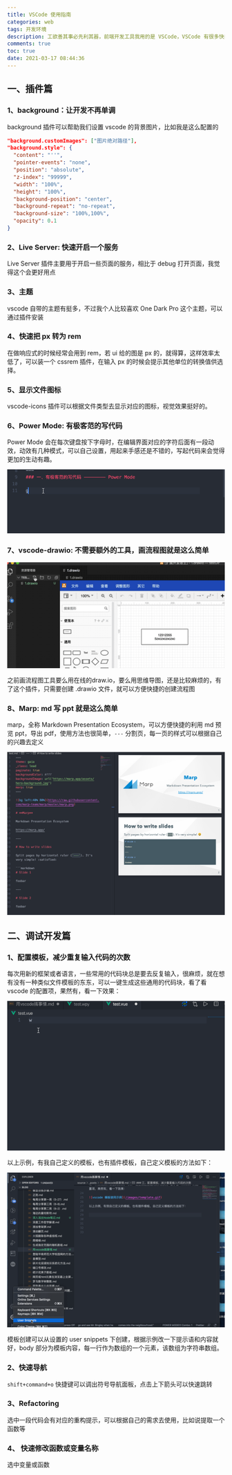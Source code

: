 ```yaml
---
title: VSCode 使用指南
categories: web
tags: 开发环境
description: 工欲善其事必先利其器，前端开发工具我用的是 VSCode，VSCode 有很多快捷的调试方法和一些插件，这里就总结一下这两方面的东西
comments: true
toc: true
date: 2021-03-17 08:44:36
---
```

## 一、插件篇

### 1、background：让开发不再单调

background 插件可以帮助我们设置 vscode 的背景图片，比如我是这么配置的

``` json
"background.customImages": ["图片绝对路径"],
"background.style": {
  "content": "''",
  "pointer-events": "none",
  "position": "absolute",
  "z-index": "99999",
  "width": "100%",
  "height": "100%",
  "background-position": "center",
  "background-repeat": "no-repeat",
  "background-size": "100%,100%",
  "opacity": 0.1
}
```

### 2、Live Server: 快速开启一个服务

Live Server 插件主要用于开启一些页面的服务，相比于 debug 打开页面，我觉得这个会更好用点

### 3、主题

vscode 自带的主题有挺多，不过我个人比较喜欢 One Dark Pro 这个主题，可以通过插件安装

### 4、快速把 px 转为 rem

在做响应式的时候经常会用到 rem，若 ui 给的图是 px 的，就得算，这样效率太低了，可以装一个 cssrem 插件，在输入 px 的时候会提示其他单位的转换值供选择。

### 5、显示文件图标

vscode-icons 插件可以根据文件类型去显示对应的图标，视觉效果挺好的。
### 6、Power Mode: 有极客范的写代码 

Power Mode 会在每次键盘按下字母时，在编辑界面对应的字符后面有一段动效，动效有几种模式，可以自己设置，用起来手感还是不错的，写起代码来会觉得更加的生动有趣。

![power mode 使用示例](/images/power-mode.gif)

### 7、vscode-drawio: 不需要额外的工具，画流程图就是这么简单

![vscode-drawio 使用示例](/images/draw-io.gif)

之前画流程图工具要么用在线的draw.io，要么用思维导图，还是比较麻烦的，有了这个插件，只需要创建 .drawio 文件，就可以方便快捷的创建流程图

### 8、Marp: md 写 ppt 就是这么简单 

marp，全称 Markdown Presentation Ecosystem，可以方便快捷的利用 md 预览 ppt，导出 pdf，使用方法也很简单，`---` 分割页，每一页的样式可以根据自己的兴趣去定义

![marp 使用示例](/images/marp.png)

## 二、调试开发篇

### 1、配置模板，减少重复输入代码的次数

每次用新的框架或者语言，一些常用的代码块总是要去反复输入，很麻烦，就在想有没有一种类似文件模板的东东，可以一键生成这些通用的代码块，看了看 vscode 的配置项，果然有，看一下效果：

![vscode 模板使用示例](/images/template.gif)

以上示例，有我自己定义的模板，也有插件模板，自己定义模板的方法如下：

![vscode 模板配置示例](/images/template-config.gif)

模板创建可以从设置的 user snippets 下创建，根据示例改一下提示语和内容就好，body 部分为模板内容，每一行作为数组的一个元素，该数组为字符串数组。

### 2、快速导航

`shift+command+o` 快捷键可以调出符号导航面板，点击上下箭头可以快速跳转

### 3、Refactoring

选中一段代码会有对应的重构提示，可以根据自己的需求去使用，比如说提取一个函数等

### 4、 快速修改函数或变量名称

选中变量或函数